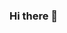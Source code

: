 ### Hi there 👋

<!--
Hi 👋, I'm Haithem
A passionate JavaScript developer 

🌱 I’m currently learning ServiceNow






-->
